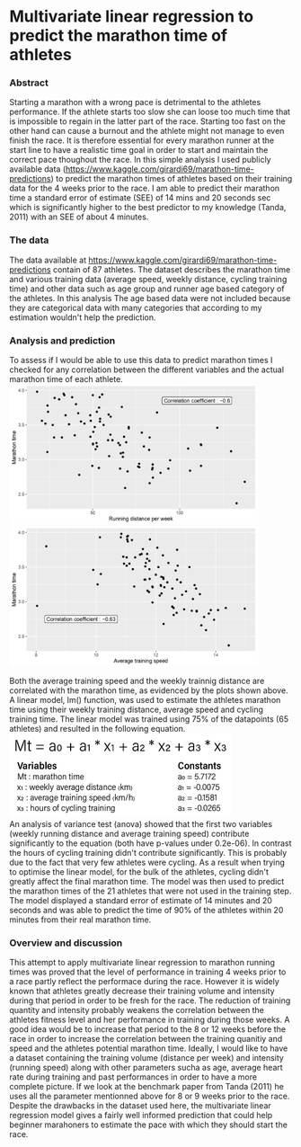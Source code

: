 Multivariate linear regression to predict the marathon time of athletes
======
### Abstract
Starting a marathon with a wrong pace is detrimental to the athletes performance. If the athlete starts too slow she can loose too much time that is impossible to regain in the latter part of the race. Starting too fast on the other hand can cause a burnout and the athlete might not manage to even finish the race. It is therefore essential for every marathon runner at the start line to have a realistic time goal in order to start and maintain the correct pace thoughout the race. In this simple analysis I used publicly available data (https://www.kaggle.com/girardi69/marathon-time-predictions) to predict the marathon times of athletes based on their training data for the 4 weeks prior to the race. I am able to predict their marathon time a standard error of estimate (SEE) of 14 mins and 20 seconds sec which is significantly higher to the best predictor to my knowledge (Tanda, 2011) with an SEE of about 4 minutes.

### The data
The data available at https://www.kaggle.com/girardi69/marathon-time-predictions contain of 87 athletes. The dataset describes the marathon time and various training data (average speed, weekly distance, cycling training time) and other data such as age group and runner age based category of the athletes. In this analysis The age based data were not included because they are categorical data with many categories that according to my estimation wouldn't help the prediction.

### Analysis and prediction
To assess if I would be able to use this data to predict marathon times I checked for any correlation between the different variables and the actual marathon time of each athlete.  
<img src="https://github.com/andtsouris/Data_Science_portoflio/blob/main/multivariate_linear_regression-Marathon_time_prediction/assets/marathonTime_distance_corPlot.jpg" alt="Marathon Time vs Distance correlation plot" width="442" height="250">
<img src="https://github.com/andtsouris/Data_Science_portoflio/blob/main/multivariate_linear_regression-Marathon_time_prediction/assets/marathonTime_speed_corPlot.jpg" alt="Marathon Time vs Distance correlation plot" width="442" height="250">

Both the average training speed and the weekly trainnig distance are correlated with the marathon time, as evidenced by the plots shown above. A linear model, lm() function, was used to estimate the athletes marathon time using their weekly training distance, average speed and cycling training time. The linear model was trained using 75% of the datapoints (65 athletes) and resulted in the following equation.  
<img src="https://github.com/andtsouris/Data_Science_portoflio/blob/main/multivariate_linear_regression-Marathon_time_prediction/assets/formulation.jpg" alt="model formulation" height="150">  
An analysis of variance test (anova) showed that the first two variables (weekly running distance and average training speed) contribute significantly to the equation (both  have p-values under 0.2e-06). In contrast the hours of cycling training didn't contribute significantly. This is probably due to the fact that very few athletes were cycling. As a result when trying to optimise the linear model, for the bulk of the athletes, cycling didn't greatly affect the final marathon time.
The model was then used to predict the marathon times of the 21 athletes that were not used in the training step. The model displayed a standard error of estimate of 14 minutes and 20 seconds and was able to predict the time of 90% of the athletes within 20 minutes from their real marathon time.

### Overview and discussion
This attempt to apply multivariate linear regression to marathon running times was proved that the level of performance in training 4 weeks prior to a race partly reflect the performace during the race. However it is widely known that athletes greatly decrease their training volume and intensity during that period in order to be fresh for the race. The reduction of training quantity and intensity probably weakens the correlation between the athletes fitness level and her performance in training during those weeks. A good idea would be to increase that period to the 8 or 12 weeks before the race in order to increase the correlation between the training quanitiy and speed and the athletes potential marathon time. Ideally, I would like to have a dataset containing the training volume (distance per week) and intensity (running speed) along with other parameters sucha as age, average heart rate during training and past performances in order to have a more complete picture. If we look at the benchmark paper from Tanda (2011) he uses all the parameter mentionned above for 8 or 9 weeks prior to the race. Despite the drawbacks in the dataset used here, the multivariate linear regression model gives a fairly well informed prediction that could help beginner marahoners to estimate the pace with which they should start the race.
